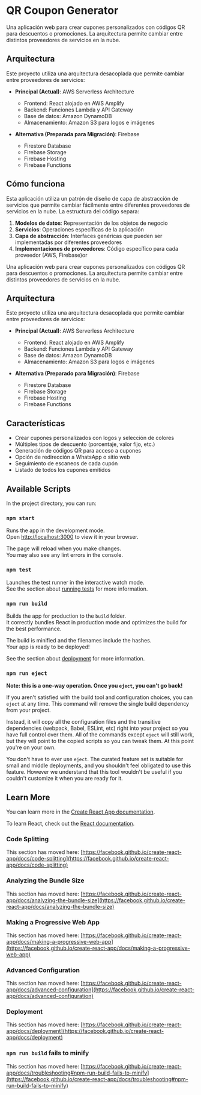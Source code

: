 # QR Coupon Generator

Una aplicación web para crear cupones personalizados con códigos QR para descuentos o promociones. La arquitectura permite cambiar entre distintos proveedores de servicios en la nube.

## Arquitectura

Este proyecto utiliza una arquitectura desacoplada que permite cambiar entre proveedores de servicios:

- **Principal (Actual)**: AWS Serverless Architecture
  - Frontend: React alojado en AWS Amplify
  - Backend: Funciones Lambda y API Gateway
  - Base de datos: Amazon DynamoDB
  - Almacenamiento: Amazon S3 para logos e imágenes

- **Alternativa (Preparada para Migración)**: Firebase
  - Firestore Database
  - Firebase Storage
  - Firebase Hosting
  - Firebase Functions

## Cómo funciona

Esta aplicación utiliza un patrón de diseño de capa de abstracción de servicios que permite cambiar fácilmente entre diferentes proveedores de servicios en la nube. La estructura del código separa:

1. **Modelos de datos**: Representación de los objetos de negocio
2. **Servicios**: Operaciones específicas de la aplicación
3. **Capa de abstracción**: Interfaces genéricas que pueden ser implementadas por diferentes proveedores
4. **Implementaciones de proveedores**: Código específico para cada proveedor (AWS, Firebase)or

Una aplicación web para crear cupones personalizados con códigos QR para descuentos o promociones. La arquitectura permite cambiar entre distintos proveedores de servicios en la nube.

## Arquitectura

Este proyecto utiliza una arquitectura desacoplada que permite cambiar entre proveedores de servicios:

- **Principal (Actual)**: AWS Serverless Architecture
  - Frontend: React alojado en AWS Amplify
  - Backend: Funciones Lambda y API Gateway
  - Base de datos: Amazon DynamoDB
  - Almacenamiento: Amazon S3 para logos e imágenes

- **Alternativa (Preparado para Migración)**: Firebase
  - Firestore Database
  - Firebase Storage
  - Firebase Hosting
  - Firebase Functions

## Características

- Crear cupones personalizados con logos y selección de colores
- Múltiples tipos de descuento (porcentaje, valor fijo, etc.)
- Generación de códigos QR para acceso a cupones
- Opción de redirección a WhatsApp o sitio web
- Seguimiento de escaneos de cada cupón
- Listado de todos los cupones emitidos

## Available Scripts

In the project directory, you can run:

### `npm start`

Runs the app in the development mode.\
Open [http://localhost:3000](http://localhost:3000) to view it in your browser.

The page will reload when you make changes.\
You may also see any lint errors in the console.

### `npm test`

Launches the test runner in the interactive watch mode.\
See the section about [running tests](https://facebook.github.io/create-react-app/docs/running-tests) for more information.

### `npm run build`

Builds the app for production to the `build` folder.\
It correctly bundles React in production mode and optimizes the build for the best performance.

The build is minified and the filenames include the hashes.\
Your app is ready to be deployed!

See the section about [deployment](https://facebook.github.io/create-react-app/docs/deployment) for more information.

### `npm run eject`

**Note: this is a one-way operation. Once you `eject`, you can't go back!**

If you aren't satisfied with the build tool and configuration choices, you can `eject` at any time. This command will remove the single build dependency from your project.

Instead, it will copy all the configuration files and the transitive dependencies (webpack, Babel, ESLint, etc) right into your project so you have full control over them. All of the commands except `eject` will still work, but they will point to the copied scripts so you can tweak them. At this point you're on your own.

You don't have to ever use `eject`. The curated feature set is suitable for small and middle deployments, and you shouldn't feel obligated to use this feature. However we understand that this tool wouldn't be useful if you couldn't customize it when you are ready for it.

## Learn More

You can learn more in the [Create React App documentation](https://facebook.github.io/create-react-app/docs/getting-started).

To learn React, check out the [React documentation](https://reactjs.org/).

### Code Splitting

This section has moved here: [https://facebook.github.io/create-react-app/docs/code-splitting](https://facebook.github.io/create-react-app/docs/code-splitting)

### Analyzing the Bundle Size

This section has moved here: [https://facebook.github.io/create-react-app/docs/analyzing-the-bundle-size](https://facebook.github.io/create-react-app/docs/analyzing-the-bundle-size)

### Making a Progressive Web App

This section has moved here: [https://facebook.github.io/create-react-app/docs/making-a-progressive-web-app](https://facebook.github.io/create-react-app/docs/making-a-progressive-web-app)

### Advanced Configuration

This section has moved here: [https://facebook.github.io/create-react-app/docs/advanced-configuration](https://facebook.github.io/create-react-app/docs/advanced-configuration)

### Deployment

This section has moved here: [https://facebook.github.io/create-react-app/docs/deployment](https://facebook.github.io/create-react-app/docs/deployment)

### `npm run build` fails to minify

This section has moved here: [https://facebook.github.io/create-react-app/docs/troubleshooting#npm-run-build-fails-to-minify](https://facebook.github.io/create-react-app/docs/troubleshooting#npm-run-build-fails-to-minify)
